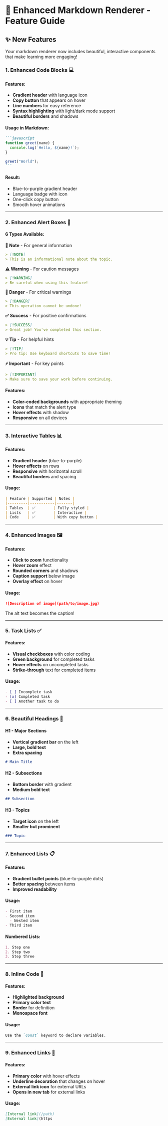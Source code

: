 # 🎨 Enhanced Markdown Renderer - Feature Guide

## ✨ New Features

Your markdown renderer now includes beautiful, interactive components that make learning more engaging!

### 1. **Enhanced Code Blocks** 💻

#### Features:
- **Gradient header** with language icon
- **Copy button** that appears on hover
- **Line numbers** for easy reference
- **Syntax highlighting** with light/dark mode support
- **Beautiful borders** and shadows

#### Usage in Markdown:

````markdown
```javascript
function greet(name) {
  console.log(`Hello, ${name}!`);
}

greet("World");
```
````

#### Result:
- Blue-to-purple gradient header
- Language badge with icon
- One-click copy button
- Smooth hover animations

---

### 2. **Enhanced Alert Boxes** 🎯

#### 6 Types Available:

**📘 Note** - For general information
```markdown
> [!NOTE]
> This is an informational note about the topic.
```

**⚠️ Warning** - For caution messages
```markdown
> [!WARNING]
> Be careful when using this feature!
```

**🚨 Danger** - For critical warnings
```markdown
> [!DANGER]
> This operation cannot be undone!
```

**✅ Success** - For positive confirmations
```markdown
> [!SUCCESS]
> Great job! You've completed this section.
```

**💡 Tip** - For helpful hints
```markdown
> [!TIP]
> Pro tip: Use keyboard shortcuts to save time!
```

**⚡ Important** - For key points
```markdown
> [!IMPORTANT]
> Make sure to save your work before continuing.
```

#### Features:
- **Color-coded backgrounds** with appropriate theming
- **Icons** that match the alert type
- **Hover effects** with shadow
- **Responsive** on all devices

---

### 3. **Interactive Tables** 📊

#### Features:
- **Gradient header** (blue-to-purple)
- **Hover effects** on rows
- **Responsive** with horizontal scroll
- **Beautiful borders** and spacing

#### Usage:
```markdown
| Feature | Supported | Notes |
|---------|-----------|-------|
| Tables  | ✅        | Fully styled |
| Lists   | ✅        | Interactive |
| Code    | ✅        | With copy button |
```

---

### 4. **Enhanced Images** 🖼️

#### Features:
- **Click to zoom** functionality
- **Hover zoom** effect
- **Rounded corners** and shadows
- **Caption support** below image
- **Overlay effect** on hover

#### Usage:
```markdown
![Description of image](path/to/image.jpg)
```

The alt text becomes the caption!

---

### 5. **Task Lists** ✅

#### Features:
- **Visual checkboxes** with color coding
- **Green background** for completed tasks
- **Hover effects** on uncompleted tasks
- **Strike-through** text for completed items

#### Usage:
```markdown
- [ ] Incomplete task
- [x] Completed task
- [ ] Another task to do
```

---

### 6. **Beautiful Headings** 📝

#### H1 - Major Sections
- **Vertical gradient bar** on the left
- **Large, bold text**
- **Extra spacing**

```markdown
# Main Title
```

#### H2 - Subsections
- **Bottom border** with gradient
- **Medium bold text**

```markdown
## Subsection
```

#### H3 - Topics
- **Target icon** on the left
- **Smaller but prominent**

```markdown
### Topic
```

---

### 7. **Enhanced Lists** 📋

#### Features:
- **Gradient bullet points** (blue-to-purple dots)
- **Better spacing** between items
- **Improved readability**

#### Usage:
```markdown
- First item
- Second item
  - Nested item
- Third item
```

#### Numbered Lists:
```markdown
1. Step one
2. Step two
3. Step three
```

---

### 8. **Inline Code** 💾

#### Features:
- **Highlighted background**
- **Primary color text**
- **Border** for definition
- **Monospace font**

#### Usage:
```markdown
Use the `const` keyword to declare variables.
```

---

### 9. **Enhanced Links** 🔗

#### Features:
- **Primary color** with hover effects
- **Underline decoration** that changes on hover
- **External link icon** for external URLs
- **Opens in new tab** for external links

#### Usage:
```markdown
[Internal link](/path)
[External link](https